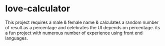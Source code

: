 # love-calculator
This project requires a male &amp; female name &amp; calculates a random number of result as a percentage and celebrates the UI depends on percentage. its a fun project with numerous number of experience using front end languages.
